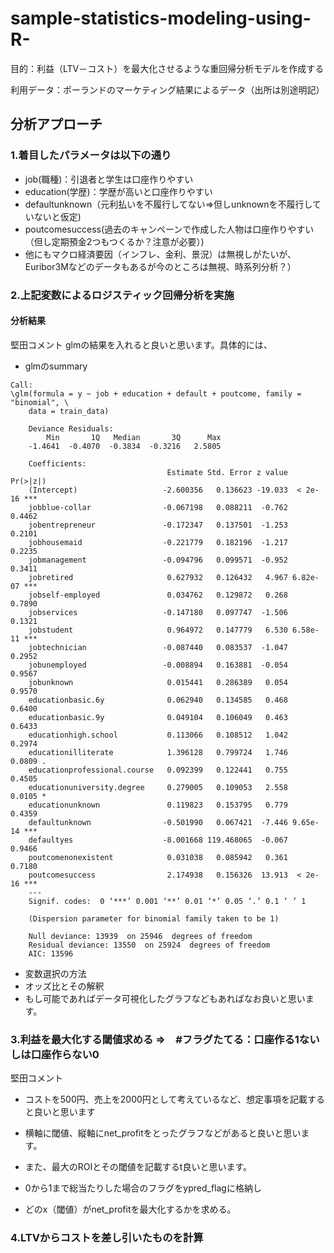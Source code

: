 # sample-statistics-modeling-using-R-

目的：利益（LTV－コスト）を最大化させるような重回帰分析モデルを作成する

利用データ：ポーランドのマーケティング結果によるデータ（出所は別途明記）

## 分析アプローチ

### 1.着目したパラメータは以下の通り
- job(職種)：引退者と学生は口座作りやすい
- education(学歴)：学歴が高いと口座作りやすい
- defaultunknown（元利払いを不履行してない⇒但しunknownを不履行していないと仮定)
- poutcomesuccess(過去のキャンペーンで作成した人物は口座作りやすい（但し定期預金2つもつくるか？注意が必要）)
- 他にもマクロ経済要因（インフレ、金利、景況）は無視しがたいが、Euribor3Mなどのデータもあるが今のところは無視、時系列分析？）

### 2.上記変数によるロジスティック回帰分析を実施

#### 分析結果
堅田コメント
glmの結果を入れると良いと思います。具体的には、

- glmのsummary
```
Call:
\glm(formula = y ~ job + education + default + poutcome, family = "binomial", \
    data = train_data)

    Deviance Residuals: 
        Min       1Q   Median       3Q      Max  
    -1.4641  -0.4070  -0.3834  -0.3216   2.5805  

    Coefficients:
                                   Estimate Std. Error z value Pr(>|z|)    
    (Intercept)                   -2.600356   0.136623 -19.033  < 2e-16 ***
    jobblue-collar                -0.067198   0.088211  -0.762   0.4462    
    jobentrepreneur               -0.172347   0.137501  -1.253   0.2101    
    jobhousemaid                  -0.221779   0.182196  -1.217   0.2235    
    jobmanagement                 -0.094796   0.099571  -0.952   0.3411    
    jobretired                     0.627932   0.126432   4.967 6.82e-07 ***
    jobself-employed               0.034762   0.129872   0.268   0.7890    
    jobservices                   -0.147180   0.097747  -1.506   0.1321    
    jobstudent                     0.964972   0.147779   6.530 6.58e-11 ***
    jobtechnician                 -0.087440   0.083537  -1.047   0.2952    
    jobunemployed                 -0.008894   0.163881  -0.054   0.9567    
    jobunknown                     0.015441   0.286389   0.054   0.9570    
    educationbasic.6y              0.062940   0.134585   0.468   0.6400    
    educationbasic.9y              0.049104   0.106049   0.463   0.6433    
    educationhigh.school           0.113066   0.108512   1.042   0.2974    
    educationilliterate            1.396128   0.799724   1.746   0.0809 .  
    educationprofessional.course   0.092399   0.122441   0.755   0.4505    
    educationuniversity.degree     0.279005   0.109053   2.558   0.0105 *  
    educationunknown               0.119823   0.153795   0.779   0.4359    
    defaultunknown                -0.501990   0.067421  -7.446 9.65e-14 ***
    defaultyes                    -8.001668 119.468065  -0.067   0.9466    
    poutcomenonexistent            0.031038   0.085942   0.361   0.7180    
    poutcomesuccess                2.174938   0.156326  13.913  < 2e-16 ***
    ---
    Signif. codes:  0 ‘***’ 0.001 ‘**’ 0.01 ‘*’ 0.05 ‘.’ 0.1 ‘ ’ 1

    (Dispersion parameter for binomial family taken to be 1)

    Null deviance: 13939  on 25946  degrees of freedom
    Residual deviance: 13550  on 25924  degrees of freedom
    AIC: 13596
```



- 変数選択の方法
- オッズ比とその解釈
- もし可能であればデータ可視化したグラフなどもあればなお良いと思います。



### 3.利益を最大化する閾値求める ⇒　#フラグたてる：口座作る1ないしは口座作らない0

堅田コメント
- コストを500円、売上を2000円として考えているなど、想定事項を記載すると良いと思います
- 横軸に閾値、縦軸にnet_profitをとったグラフなどがあると良いと思います。
- また、最大のROIとその閾値を記載するt良いと思います。

- 0から1まで総当たりした場合のフラグをypred_flagに格納し
- どのx（閾値）がnet_profitを最大化するかを求める。

### 4.LTVからコストを差し引いたものを計算

